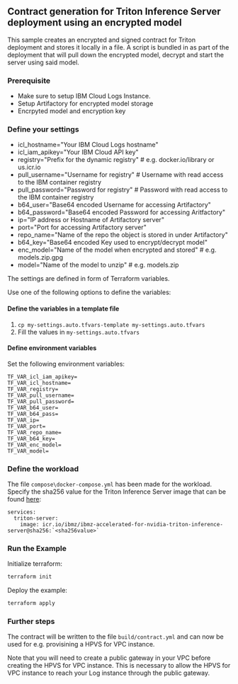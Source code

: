 ## Contract generation for Triton Inference Server deployment using an encrypted model

This sample creates an encrypted and signed contract for Triton deployment and stores it locally in a file. A script is bundled in as part of the deployment that will pull down the encrypted model, decrypt and start the server using said model.

### Prerequisite

- Make sure to setup IBM Cloud Logs Instance.
- Setup Artifactory for encrypted model storage
- Encrpyted model and encryption key

### Define your settings

- icl_hostname="Your IBM Cloud Logs hostname"
- icl_iam_apikey="Your IBM Cloud API key"
- registry="Prefix for the dynamic registry" # e.g. docker.io/library or us.icr.io
- pull_username="Username for registry" # Username with read access to the IBM container registry
- pull_password="Password for registry" # Password with read access to the IBM container registry
- b64_user="Base64 encoded Username for accessing Artifactory"
- b64_password="Base64 encoded Password for accessing Aritfactory"
- ip="IP address or Hostname of Artifactory server"  
- port="Port for accessing Artifactory server"
- repo_name="Name of the repo the object is stored in under Artifactory"
- b64_key="Base64 encoded Key used to encrypt/decrypt model"
- enc_model="Name of the model when encrypted and stored" # e.g. models.zip.gpg
- model="Name of the model to unzip" # e.g. models.zip

The settings are defined in form of Terraform variables.

Use one of the following options to define the variables:

#### Define the variables in a template file

1. `cp my-settings.auto.tfvars-template my-settings.auto.tfvars`
2. Fill the values in `my-settings.auto.tfvars`

#### Define environment variables

Set the following environment variables:

```text
TF_VAR_icl_iam_apikey=
TF_VAR_icl_hostname=
TF_VAR_registry=
TF_VAR_pull_username=
TF_VAR_pull_password=
TF_VAR_b64_user=
TF_VAR_b64_pass=
TF_VAR_ip=
TF_VAR_port=
TF_VAR_repo_name=
TF_VAR_b64_key=
TF_VAR_enc_model=
TF_VAR_model=
```

### Define the workload

The file `compose\docker-compose.yml` has been made for the workload. Specify the sha256 value for the Triton Inference Server image that can be found [here](https://ibm.github.io/ibm-z-oss-hub/containers/ibmz-accelerated-for-nvidia-triton-inference-server.html):

```
services:
  triton-server:
    image: icr.io/ibmz/ibmz-accelerated-for-nvidia-triton-inference-server@sha256:`<sha256value>`
```

### Run the Example

Initialize terraform:

```bash
terraform init
```

Deploy the example:

```bash
terraform apply
```

### Further steps

The contract will be written to the file `build/contract.yml` and can now be used for e.g. provisining a HPVS for VPC instance.

Note that you will need to create a public gateway in your VPC before creating the HPVS for VPC instance. This is necessary to allow the HPVS for VPC instance to reach your Log instance through the public gateway. 
